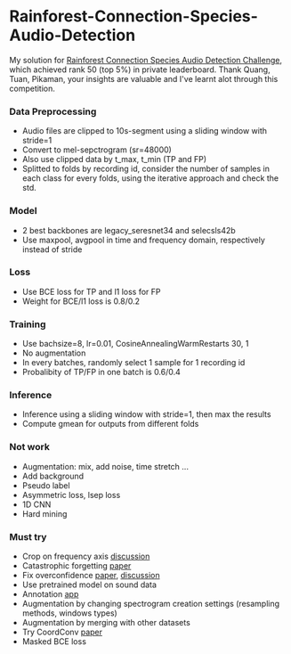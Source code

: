 # Rainforest-Connection-Species-Audio-Detection
My solution for [Rainforest Connection Species Audio Detection Challenge](https://www.kaggle.com/c/rfcx-species-audio-detection/overview), which achieved rank 50 (top 5%) in private leaderboard.
Thank Quang, Tuan, Pikaman, your insights are valuable and I've learnt alot through this competition.
### Data Preprocessing
- Audio files are clipped to 10s-segment using a sliding window with stride=1
- Convert to mel-sepctrogram (sr=48000)
- Also use clipped data by t_max, t_min (TP and FP)
- Splitted to folds by recording id, consider the number of samples in each class for every folds, using the iterative approach and check the std.
### Model
- 2 best backbones are legacy_seresnet34 and selecsls42b
- Use maxpool, avgpool in time and frequency domain, respectively instead of stride
### Loss
- Use BCE loss for TP and l1 loss for FP
- Weight for BCE/l1 loss is 0.8/0.2
### Training
- Use bachsize=8, lr=0.01, CosineAnnealingWarmRestarts 30, 1
- No augmentation
- In every batches, randomly select 1 sample for 1 recording id
- Probalibity of TP/FP in one batch is 0.6/0.4
### Inference
- Inference using a sliding window with stride=1, then max the results
- Compute gmean for outputs from different folds
### Not work
- Augmentation: mix, add noise, time stretch ...
- Add background
- Pseudo label
- Asymmetric loss, lsep loss
- 1D CNN
- Hard mining
### Must try
- Crop on frequency axis [discussion](https://www.kaggle.com/c/rfcx-species-audio-detection/discussion/220304)
- Catastrophic forgetting [paper](https://arxiv.org/pdf/1612.00796.pdf)
- Fix overconfidence [paper](https://arxiv.org/pdf/2002.10118.pdf), [discussion](https://www.kaggle.com/c/rfcx-species-audio-detection/discussion/220389)
- Use pretrained model on sound data
- Annotation [app](https://github.com/gaborfodor/wave-soundscape-annotation)
- Augmentation by changing spectrogram creation settings (resampling methods, windows types)
- Augmentation by merging with other datasets
- Try CoordConv [paper](https://arxiv.org/pdf/1807.03247.pdf)
- Masked BCE loss
